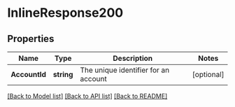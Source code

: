 # InlineResponse200

## Properties
Name | Type | Description | Notes
------------ | ------------- | ------------- | -------------
**AccountId** | **string** | The unique identifier for an account | [optional] 

[[Back to Model list]](../README.md#documentation-for-models) [[Back to API list]](../README.md#documentation-for-api-endpoints) [[Back to README]](../README.md)



